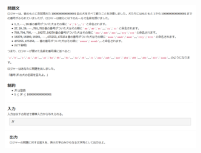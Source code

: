 ![question](https://github.com/kimura-12/AtCoder_Training/blob/master/AtCoder_Beginner_Contest/ABC171/C.One_Quadrillion_and_One_Dalmatians/question1.png)
![question](https://github.com/kimura-12/AtCoder_Training/blob/master/AtCoder_Beginner_Contest/ABC171/C.One_Quadrillion_and_One_Dalmatians/question2.png)
